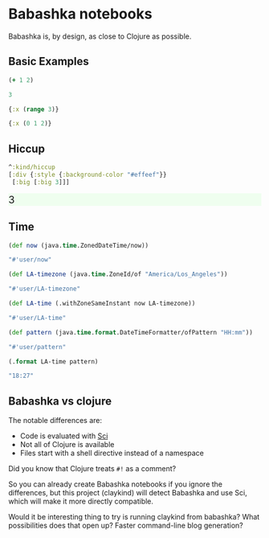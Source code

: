 <style>
.printedClojure .sourceCode {
  background-color: transparent;
  border-style: none;
}

.kind_map {
  background:            lightgreen;
  display:               grid;
  grid-template-columns: repeat(2, auto);
  justify-content:       center;
  text-align:            right;
  border: solid 1px black;
  border-radius: 10px;
}

.kind_vector {
  background:            lightblue;
  display:               grid;
  grid-template-columns: repeat(1, auto);
  align-items:           center;
  justify-content:       center;
  text-align:            center;
  border:                solid 2px black;
  padding:               10px;
}

.kind_set {
  background:            lightyellow;
  display:               grid;
  grid-template-columns: repeat(auto-fit, minmax(auto, max-content));
  align-items:           center;
  justify-content:       center;
  text-align:            center;
  border:                solid 1px black;
}
</style>

<script src="https://cdn.jsdelivr.net/npm/vega@5" type="text/javascript"></script><script src="https://cdn.jsdelivr.net/npm/vega-lite@5" type="text/javascript"></script><script src="https://cdn.jsdelivr.net/npm/vega-embed@6" type="text/javascript"></script><script src="https://unpkg.com/react@18/umd/react.production.min.js" type="text/javascript"></script><script src="https://unpkg.com/react-dom@18/umd/react-dom.production.min.js" type="text/javascript"></script><script src="https://scicloj.github.io/scittle/js/scittle.js" type="text/javascript"></script><script src="https://scicloj.github.io/scittle/js/scittle.reagent.js" type="text/javascript"></script><script src="/js/portal-main.js" type="text/javascript"></script>
<script type="application/x-scittle">(ns main
                      (:require [reagent.core :as r]
                                [reagent.dom :as dom]))</script>

# Babashka notebooks

Babashka is, by design, as close to Clojure as possible.

## Basic Examples

```clojure
(+ 1 2)
```

<div class="printedClojure">

```clojure
3
```

</div>

```clojure
{:x (range 3)}
```

<div class="printedClojure">

```clojure
{:x (0 1 2)}
```

</div>

## Hiccup

```clojure
^:kind/hiccup
[:div {:style {:background-color "#effeef"}}
 [:big [:big 3]]]
```

<div style="background-color:#effeef;"><big><big>3</big></big></div>

## Time

```clojure
(def now (java.time.ZonedDateTime/now))
```

<div class="printedClojure">

```clojure
"#'user/now"
```

</div>

```clojure
(def LA-timezone (java.time.ZoneId/of "America/Los_Angeles"))
```

<div class="printedClojure">

```clojure
"#'user/LA-timezone"
```

</div>

```clojure
(def LA-time (.withZoneSameInstant now LA-timezone))
```

<div class="printedClojure">

```clojure
"#'user/LA-time"
```

</div>

```clojure
(def pattern (java.time.format.DateTimeFormatter/ofPattern "HH:mm"))
```

<div class="printedClojure">

```clojure
"#'user/pattern"
```

</div>

```clojure
(.format LA-time pattern)
```

<div class="printedClojure">

```clojure
"18:27"
```

</div>

## Babashka vs clojure

The notable differences are:

* Code is evaluated with [Sci](https://github.com/babashka/SCI)
* Not all of Clojure is available
* Files start with a shell directive instead of a namespace

Did you know that Clojure treats `#!` as a comment?

So you can already create Babashka notebooks if you ignore the differences,
but this project (claykind) will detect Babashka and use Sci,
which will make it more directly compatible.

Would it be interesting thing to try is running claykind from babashka?
What possibilities does that open up?
Faster command-line blog generation?
